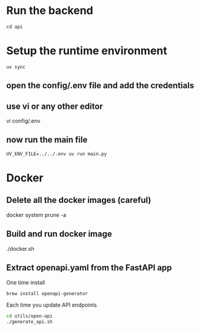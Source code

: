 

# Run the backend
`cd api`

# Setup the runtime environment


`uv sync`

## open the config/.env file and add the credentials
## use vi or any other editor 
vi config/.env 

## now run the main file
`UV_ENV_FILE=../../.env uv run main.py`

# Docker
## Delete all the docker images (careful)
docker system prune -a 

## Build and run docker image
./docker.sh



## Extract openapi.yaml from the FastAPI app
One time install
```bash
brew install openapi-generator
```
Each time you update API endpoints
```bash
cd utils/open-api
./generate_api.sh
